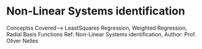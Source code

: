 # Non-Linear Systems identification
Conceptss Covered--> LeastSquares Regression, Weighted Regression, Radial Basis Functions 
Ref: Non-Linear Systems identification, Author: Prof. Oliver Nelles
